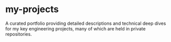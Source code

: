 # my-projects
A curated portfolio providing detailed descriptions and technical deep dives for my key engineering projects, many of which are held in private repositories.
